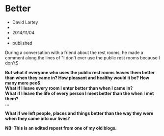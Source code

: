 # Better
- David Lartey
-
- 2014/11/04
-
- published

During a conversation with a friend about the rest rooms, he made a comment along the lines of "I don't ever use the public rest rooms because I don't$

**But what if everyone who uses the public rest rooms leaves them better than when they came in? How pleasant and healthy would it be? How many more peo$**  
**What if I leave every room I enter better than when I came in?**  
**What if I leave the life of every person I meet better than the when I met them?**  
**...**  

**What if we left people, places and things better than the way they were when they came into our lives?**  

**NB: This is an edited repost from one of my old blogs.**
